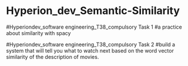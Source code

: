 # Hyperion_dev_Semantic-Similarity
#Hyperiondev_software engineering_T38_compulsory Task 1
#a practice about similarity with spacy

#Hyperiondev_software engineering_T38_compulsory Task 2
#build a system that will tell you what to watch next based on the word vector similarity of the description of movies.
